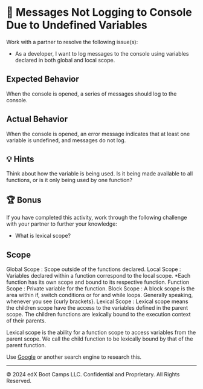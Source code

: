 # 🐛 Messages Not Logging to Console Due to Undefined Variables

Work with a partner to resolve the following issue(s):

* As a developer, I want to log messages to the console using variables declared in both global and local scope.

## Expected Behavior

When the console is opened, a series of messages should log to the console.

## Actual Behavior

When the console is opened, an error message indicates that at least one variable is undefined, and messages do not log.

## 💡 Hints

Think about how the variable is being used. Is it being made available to all functions, or is it only being used by one function?

## 🏆 Bonus

If you have completed this activity, work through the following challenge with your partner to further your knowledge:

* What is lexical scope?

## Scope

Global Scope : Scope outside of the functions declared.
Local Scope : Variables declared within a function correspond to the local scope. *Each function has its own scope and bound to its respective function.
Function Scope : Private variable for the function. 
Block Scope : A block scope is the area within if, switch conditions or for and while loops. Generally speaking, whenever you see {curly brackets}.
Lexical Scope : Lexical scope means the children scope have the access to the variables defined in the parent scope. The children functions are lexically bound to the execution context of their parents.

Lexical scope is the ability for a function scope to access variables from the parent scope. We call the child function to be lexically bound by that of the parent function.

Use [Google](https://www.google.com) or another search engine to research this.

---

© 2024 edX Boot Camps LLC. Confidential and Proprietary. All Rights Reserved.
